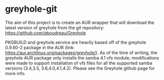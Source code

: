 # greyhole-git

The aim of this project is to create an AUR wrapper that will download the 
latest version of greyhole from the git repository: https://github.com/gboudreau/Greyhole

PKGBUILD and greyhole.service are heavily based off of the greyhole 0.9.60-2 package in the AUR 
(link: https://aur.archlinux.org/packages/greyhole/). As of the time of writing, the greyhole AUR package only installs the 
samba 4.1 vfs module; modifications were made to support installation of vfs files for all the supported samba versions (3.4,3.5,
3.6,4.0,4.1,4.2). Please see the Greyhole github page for more info.
